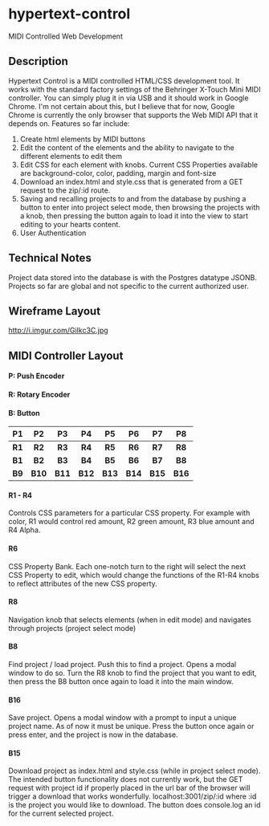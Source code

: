 # hypertext-control
MIDI Controlled Web Development
## Description
Hypertext Control is a MIDI controlled HTML/CSS development tool. It works with the standard factory settings of the Behringer X-Touch Mini MIDI controller. You can simply plug it in via USB and it should work in Google Chrome. I'm not certain about this, but I believe that for now, Google Chrome is currently the only browser that supports the Web MIDI API that it depends on. Features so far include:

1. Create html elements by MIDI buttons
2. Edit the content of the elements and the ability to navigate to the different elements to edit them
3. Edit CSS for each element with knobs. Current CSS Properties available are background-color, color, padding, margin and font-size
4. Download an index.html and style.css that is generated from a GET request to the zip/:id route.
5. Saving and recalling projects to and from the database by pushing a button to enter into project select mode, then browsing the projects with a knob, then pressing the button again to load it into the view to start editing to your hearts content.
6. User Authentication

## Technical Notes
Project data stored into the database is with the Postgres datatype JSONB. Projects so far are global and not specific to the current authorized user.

## Wireframe Layout
http://i.imgur.com/GiIkc3C.jpg
## MIDI Controller Layout
#### P: Push Encoder
#### R: Rotary Encoder
#### B: Button

|P1    |P2    |P3    |P4    |P5    |P6    |P7    |P8    |
|:----:|:----:|:----:|:----:|:----:|:----:|:----:|:----:|
|**R1**    |**R2**    |**R3**    |**R4**    |**R5**    |**R6**    |**R7**    |**R8**    |
|**B1**    |**B2**    |**B3**    |**B4**    |**B5**    |**B6**    |**B7**    |**B8**    |
|**B9**    |**B10**   |**B11**   |**B12**   |**B13**   |**B14**   |**B15**   |**B16**   |

#### R1 - R4
Controls CSS parameters for a particular CSS property. For example with color, R1 would control red amount, R2 green amount, R3 blue amount and R4 Alpha.
#### R6
CSS Property Bank. Each one-notch turn to the right will select the next CSS Property to edit, which would change the functions of the R1-R4 knobs to reflect attributes of the new CSS property.
#### R8
Navigation knob that selects elements (when in edit mode) and navigates through projects (project select mode)
#### B8
Find project / load project. Push this to find a project. Opens a modal window to do so. Turn the R8 knob to find the project that you want to edit, then press the B8 button once again to load it into the main window.
#### B16
Save project. Opens a modal window with a prompt to input a unique project name. As of now it must be unique. Press the button once again or press enter, and the project is now in the database.
#### B15
Download project as index.html and style.css (while in project select mode). The intended button functionality does not currently work, but the GET request with project id if properly placed in the url bar of the browser will trigger a download that works wonderfully. localhost:3001/zip/:id where :id is the project you would like to download. The button does console.log an id for the current selected project.

